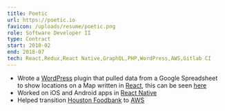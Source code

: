 ```yaml
---
title: Poetic
url: https://poetic.io
favicon: /uploads/resume/poetic.png
role: Software Developer II
type: Contract
start: 2018-02
end: 2018-07
tech: React,Redux,React Native,GraphQL,PHP,WordPress,AWS,Gitlab CI
---
```


- Wrote a [WordPress](https://wordpress.org) plugin that pulled data from a
  Google Spreadsheet to show locations on a Map written in
  [React](https://reactjs.org), this can be seen
  [here](https://www.houstonfoodbank.org/find-help/agency-locator/)
- Worked on iOS and Android apps in [React Native](https://reactnative.dev)
- Helped transition [Houston Foodbank](https://www.houstonfoodbank.org/) to
  [AWS](https://aws.amazon.com)
